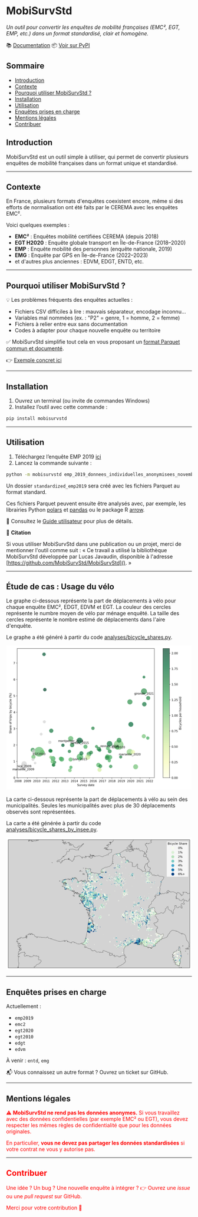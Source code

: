 # MobiSurvStd

*Un outil pour convertir les enquêtes de mobilité françaises (EMC², EGT, EMP, etc.) dans un format
standardisé, clair et homogène.*

📚 [Documentation](https://mobisurvstd.github.io/MobiSurvStd)
📦 [Voir sur PyPI](https://pypi.org/project/mobisurvstd/)

## Sommaire
- [Introduction](#introduction)
- [Contexte](#contexte)
- [Pourquoi utiliser MobiSurvStd ?](#pourquoi-utiliser-mobisurvstd-)
- [Installation](#installation)
- [Utilisation](#utilisation)
- [Enquêtes prises en charge](#enquêtes-prises-en-charge)
- [Mentions légales](#mentions-légales)
- [Contribuer](#contribuer)

## Introduction

MobiSurvStd est un outil simple à utiliser, qui permet de convertir plusieurs enquêtes de mobilité
françaises dans un format unique et standardisé.

---

## Contexte

En France, plusieurs formats d'enquêtes coexistent encore, même si des efforts de normalisation ont
été faits par le CEREMA avec les enquêtes EMC².

Voici quelques exemples :

- **EMC²** : Enquêtes mobilité certifiées CEREMA (depuis 2018)
- **EGT H2020** : Enquête globale transport en Île-de-France (2018–2020)
- **EMP** : Enquête mobilité des personnes (enquête nationale, 2019)
- **EMG** : Enquête par GPS en Île-de-France (2022–2023)
- et d'autres plus anciennes : EDVM, EDGT, ENTD, etc.

---

## Pourquoi utiliser MobiSurvStd ?

💡 Les problèmes fréquents des enquêtes actuelles :

- Fichiers CSV difficiles à lire : mauvais séparateur, encodage inconnu...
- Variables mal nommées (ex. : "P2" = genre, 1 = homme, 2 = femme)
- Fichiers à relier entre eux sans documentation
- Codes à adapter pour chaque nouvelle enquête ou territoire

✅ MobiSurvStd simplifie tout cela en vous proposant un
[format Parquet commun et documenté](https://mobisurvstd.github.io/MobiSurvStd/format/index.html).

👉 [Exemple concret ici](https://mobisurvstd.github.io/MobiSurvStd/problem-example.html)

---

## Installation

1. Ouvrez un terminal (ou invite de commandes Windows)
2. Installez l’outil avec cette commande :

```bash
pip install mobisurvstd
```

---

## Utilisation

1. Téléchargez l’enquête EMP 2019 [ici](https://www.statistiques.developpement-durable.gouv.fr/resultats-detailles-de-lenquete-mobilite-des-personnes-de-2019)
2. Lancez la commande suivante :

```bash
python -m mobisurvstd emp_2019_donnees_individuelles_anonymisees_novembre2024.zip standardized_emp2019 --survey-type emp2019
```

Un dossier `standardized_emp2019` sera créé avec les fichiers Parquet au format standard.

Ces fichiers Parquet peuvent ensuite être analysés avec, par exemple, les librairies Python
[polars](https://pola.rs/) et [pandas](https://pandas.pydata.org) ou le package R
[arrow](https://arrow.apache.org/docs/r/).

🔎 Consultez le [Guide utilisateur](https://mobisurvstd.github.io/MobiSurvStd/howto.html) pour plus
de détails.

📌 **Citation**

Si vous utiliser MobiSurvStd dans une publication ou un projet, merci de mentionner l'outil comme
suit :
« Ce travail a utilisé la bibliothèque MobiSurvStd développée par Lucas Javaudin, disponible à
l'adresse [https://github.com/MobiSurvStd/MobiSurvStd](). »

---

## Étude de cas : Usage du vélo

Le graphe ci-dessous représente la part de déplacements à vélo pour chaque enquête EMC², EDGT, EDVM
et EGT.
La couleur des cercles représente le numbre moyen de vélo par ménage enquêté.
La taille des cercles représente le nombre estimé de déplacements dans l'aire d'enquête.

Le graphe a été généré à partir du code [analyses/bicycle_shares.py](analyses/bicycle_shares.py).

![Graphe de la parte de déplacements à vélo par enquête](https://raw.githubusercontent.com/MobiSurvStd/MobiSurvStd/main/docs/src/images/bicycle_shares.png)

La carte ci-dessous représente la part de déplacements à vélo au sein des municipalités.
Seules les municipalités avec plus de 30 déplacements observés sont représentées.

La carte a été générée à partir du code
[analyses/bicycle_shares_by_insee.py](analyses/bicycle_shares_by_insee.py).

![Carte de la parte de déplacements à vélo par municipalité](https://raw.githubusercontent.com/MobiSurvStd/MobiSurvStd/main/docs/src/images/bicycle_shares_by_insee.png)

---

## Enquêtes prises en charge

Actuellement :

* `emp2019`
* `emc2`
* `egt2020`
* `egt2010`
* `edgt`
* `edvm`

À venir : `entd`, `emg`

📬 Vous connaissez un autre format ? Ouvrez un ticket sur GitHub.

---

## Mentions légales

<span style="color:red">
⚠️ <strong>MobiSurvStd ne rend pas les données anonymes.</strong>
Si vous travaillez avec des données confidentielles (par exemple EMC² ou EGT), vous devez respecter
les mêmes règles de confidentialité que pour les données originales.

En particulier, <strong>vous ne devez pas partager les données standardisées</strong> si votre
contrat ne vous y autorise pas.
</span>

---

## Contribuer

Une idée ? Un bug ? Une nouvelle enquête à intégrer ?
👉 Ouvrez une *issue* ou une *pull request* sur GitHub.

Merci pour votre contribution 🚀

